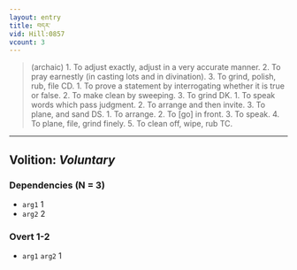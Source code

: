 ```yaml
---
layout: entry
title: བདར་
vid: Hill:0857
vcount: 3
---
```

> (archaic) 1\. To adjust exactly, adjust in a very accurate manner\. 2\. To pray earnestly (in casting lots and in divination)\. 3\. To grind, polish, rub, file CD\. 1\. To prove a statement by interrogating whether it is true or false\. 2\. To make clean by sweeping\. 3\. To grind DK\. 1\. To speak words which pass judgment\. 2\. To arrange and then invite\. 3\. To plane, and sand DS\. 1\. To arrange\. 2\. To [go] in front\. 3\. To speak\. 4\. To plane, file, grind finely\. 5\. To clean off, wipe, rub TC\.

---
Volition: _Voluntary_
---

### Dependencies (N = 3)
* `arg1` 1
* `arg2` 2


### Overt 1-2
* `arg1` `arg2` 1
